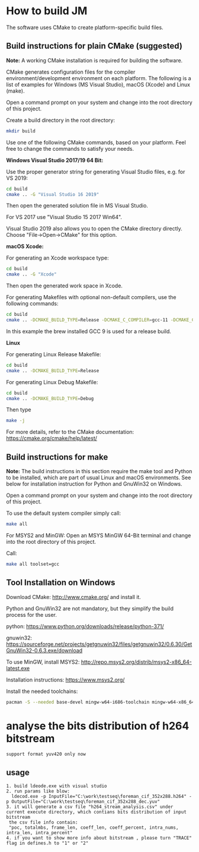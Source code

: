 How to build JM
===============

The software uses CMake to create platform-specific build files. 

Build instructions for plain CMake (suggested)
----------------------------------------------

**Note:** A working CMake installation is required for building the software.

CMake generates configuration files for the compiler environment/development environment on each platform. 
The following is a list of examples for Windows (MS Visual Studio), macOS (Xcode) and Linux (make).

Open a command prompt on your system and change into the root directory of this project.

Create a build directory in the root directory:
```bash
mkdir build 
```

Use one of the following CMake commands, based on your platform. Feel free to change the commands to satisfy
your needs.

**Windows Visual Studio 2017/19 64 Bit:**

Use the proper generator string for generating Visual Studio files, e.g. for VS 2019:

```bash
cd build
cmake .. -G "Visual Studio 16 2019"
```

Then open the generated solution file in MS Visual Studio.

For VS 2017 use "Visual Studio 15 2017 Win64".

Visual Studio 2019 also allows you to open the CMake directory directly. Choose "File->Open->CMake" for this option.

**macOS Xcode:**

For generating an Xcode workspace type:
```bash
cd build
cmake .. -G "Xcode"
```
Then open the generated work space in Xcode.

For generating Makefiles with optional non-default compilers, use the following commands:

```bash
cd build
cmake .. -DCMAKE_BUILD_TYPE=Release -DCMAKE_C_COMPILER=gcc-11 -DCMAKE_CXX_COMPILER=g++-11
```
In this example the brew installed GCC 9 is used for a release build.

**Linux**

For generating Linux Release Makefile:
```bash
cd build
cmake .. -DCMAKE_BUILD_TYPE=Release
```
For generating Linux Debug Makefile:
```bash
cd build
cmake .. -DCMAKE_BUILD_TYPE=Debug
```

Then type
```bash
make -j
```

For more details, refer to the CMake documentation: https://cmake.org/cmake/help/latest/

Build instructions for make
---------------------------

**Note:** The build instructions in this section require the make tool and Python to be installed, which are
part of usual Linux and macOS environments. See below for installation instruction for Python and GnuWin32 
on Windows.

Open a command prompt on your system and change into the root directory of this project.

To use the default system compiler simply call:
```bash
make all
```
For MSYS2 and MinGW: Open an MSYS MinGW 64-Bit terminal and change into the root directory of this project.

Call:
```bash
make all toolset=gcc
```


Tool Installation on Windows
----------------------------
Download CMake: http://www.cmake.org/ and install it.

Python and GnuWin32 are not mandatory, but they simplify the build process for the user.

python:    https://www.python.org/downloads/release/python-371/

gnuwin32:  https://sourceforge.net/projects/getgnuwin32/files/getgnuwin32/0.6.30/GetGnuWin32-0.6.3.exe/download

To use MinGW, install MSYS2: http://repo.msys2.org/distrib/msys2-x86_64-latest.exe

Installation instructions: https://www.msys2.org/

Install the needed toolchains:
```bash
pacman -S --needed base-devel mingw-w64-i686-toolchain mingw-w64-x86_64-toolchain git subversion mingw-w64-i686-cmake mingw-w64-x86_64-cmake
```

analyse  the bits distribution of h264 bitstream 
===============
````
support format yuv420 only now
````
usage 
-----
```
1. build ldeode.exe with visual studio
2. run params like blow:
  ldecod.exe -p InputFile="C:\work\testseq\foreman_cif_352x288.h264" -p OutputFile="C:\work\testseq\foreman_cif_352x288_dec.yuv"
3. it will generate a csv file "h264_stream_analysis.csv" under current execute directory, which contians bits distribution of input bitstream
 the csv file info contain:
 "poc, totalmbs, frame_len, coeff_len, coeff_percent, intra_nums, intra_len, intra_percent"
4. if you want to show more info about bitstream , please turn "TRACE" flag in defines.h to "1" or "2"
```

